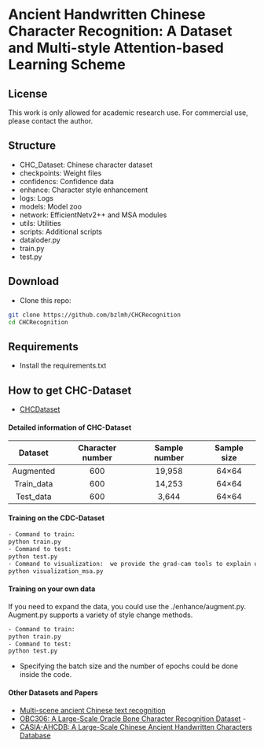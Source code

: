 # Ancient Handwritten Chinese Character Recognition: A Dataset and Multi-style  Attention-based Learning Scheme
## License
This work is only allowed for academic research use. For commercial use, please contact the author.
## Structure
- CHC_Dataset: Chinese character dataset
- checkpoints: Weight files
- confidencs: Confidence data
- enhance: Character style enhancement
- logs: Logs
- models: Model zoo
- network: EfficientNetv2++ and MSA modules
- utils: Utilities
- scripts: Additional scripts
- dataloder.py
- train.py
- test.py
## Download
- Clone this repo:
```bash
git clone https://github.com/bzlmh/CHCRecognition
cd CHCRecognition
```
## Requirements
- Install the requirements.txt

## How to get CHC-Dataset
- [CHCDataset](https://pan.baidu.com/s/1AG990agFmgl6jJhNrWJTkQ?pwd=vrdn)
#### Detailed information of CHC-Dataset
| Dataset    | Character number | Sample number | Sample size |
|:----------:|:----------------:|:-------------:|:-----------:|
| Augmented  |       600        |    19,958     |    64×64    |
| Train_data |       600        |    14,253     |    64×64    |
| Test_data  |       600        |     3,644     |    64×64    |
#### Training on the CDC-Dataset
```bash
- Command to train:
python train.py 
- Command to test: 
python test.py
- Command to visualization:  we provide the grad-cam tools to explain our attention mechanism
python visualization_msa.py
```

#### Training on your own data
If you need to expand the data, you could use the ./enhance/augment.py. Augment.py supports a variety of style change methods.

```bash
- Command to train:
python train.py 
- Command to test:
python test.py
```
- Specifying the batch size and the number of epochs could be done inside the code.
#### Other Datasets and Papers
- [Multi-scene ancient Chinese text recognition](https://1drv.ms/u/s!AqAU14ep3HF7bhNy8KcOtjfEpbI) 
- [OBC306: A Large-Scale Oracle Bone Character Recognition Dataset](https://www.omniglot.com/chinese/jiaguwen.htm) -
- [CASIA-AHCDB: A Large-Scale Chinese Ancient Handwritten Characters Database](http://www.nlpr.ia.ac.cn/databases/handwriting/Offline_database.html)

